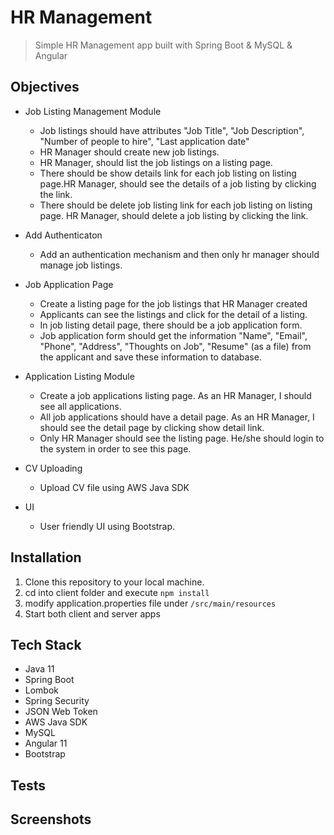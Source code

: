 # HR Management

> Simple HR Management app built with Spring Boot & MySQL & Angular

## Objectives

- Job Listing Management Module

  - Job listings should have attributes "Job Title", "Job Description", "Number of people to hire", "Last application date"
  - HR Manager should create new job listings.
  - HR Manager, should list the job listings on a listing page.
  - There should be show details link for each job listing on listing page.HR Manager, should see the details of a job listing by clicking the link.
  - There should be delete job listing link for each job listing on listing page. HR Manager, should delete a job listing by clicking the link.

- Add Authenticaton

  - Add an authentication mechanism and then only hr manager should manage job
    listings.

- Job Application Page

  - Create a listing page for the job listings that HR Manager created
  - Applicants can see the listings and click for the detail of a listing.
  - In job listing detail page, there should be a job application form.
  - Job application form should get the information "Name", "Email", "Phone", "Address", "Thoughts on Job", "Resume" (as a file) from the applicant and
    save these information to database.

- Application Listing Module

  - Create a job applications listing page. As an HR Manager, I should see all applications.
  - All job applications should have a detail page. As an HR Manager, I should see the detail page by clicking show detail link.
  - Only HR Manager should see the listing page. He/she should login to the system in order to see this page.

- CV Uploading

  - Upload CV file using AWS Java SDK

- UI
  - User friendly UI using Bootstrap.

## Installation

1. Clone this repository to your local machine.
2. cd into client folder and execute `npm install`
3. modify application.properties file under `/src/main/resources`
4. Start both client and server apps

## Tech Stack

- Java 11
- Spring Boot
- Lombok
- Spring Security
- JSON Web Token
- AWS Java SDK
- MySQL
- Angular 11
- Bootstrap

## Tests

## Screenshots
